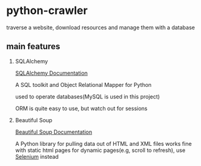 # python-crawler
traverse a website, download resources and manage them with a database

## main features
1. SQLAlchemy

   [SQLAlchemy Documentation](https://www.sqlalchemy.org/)

   A SQL toolkit and Object Relational Mapper for  Python

   used to operate databases(MySQL is used in this project)

   ORM is quite easy to use, but watch out for sessions

2. Beautiful Soup

   [Beautiful Soup Documentation](https://beautiful-soup-4.readthedocs.io/en/latest/)

   A Python library for pulling data out of HTML and XML files
   works fine with static html pages
   for dynamic pages(e.g, scroll to refresh), use  [Selenium](https://selenium-python.readthedocs.io/) instead

